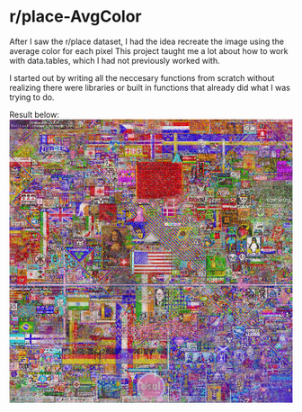 # r/place-AvgColor
After I saw the r/place dataset, I had the idea recreate the image using the average color for each pixel
This project taught me a lot about how to work with data.tables, which I had not previously worked with.

I started out by writing all the neccesary functions from scratch without realizing there were libraries or built in functions that already did what I was trying to do.

Result below:
![Result](/Place.png)
